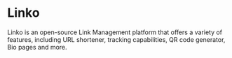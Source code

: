 # Linko
Linko is an open-source Link Management platform that offers a variety of features, including URL shortener, tracking capabilities, QR code generator, Bio pages and more.
